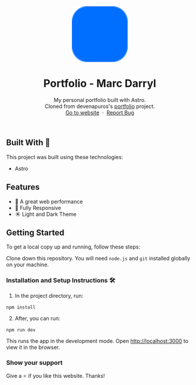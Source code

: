 <h1 align="center">
  <div align="center">
    <img alt="marc.dev (Marc Darryl) logo" src="./public/favicon.svg" height="150px" width="auto"/>
  </div>
  <br/>
  Portfolio - Marc Darryl
</h1>
<p align="center">
    My personal portfolio built with Astro.
    <br />
    Cloned from devenapuros's <a href="https://github.com/devenapuros/portfolio">portfolio</a> project.
    <br />
    <a href="https://dnachavez.ph">Go to website</a>&nbsp;
    ·
    &nbsp;<a href="https://github.com/marcdalangin/portfolio/issues">Report Bug</a>
  </p>
<br/>

## Built With 🚀

This project was built using these technologies:

* Astro

## Features

* 🚀 A great web performance
* 📱 Fully Responsive
* ☀️ Light and Dark Theme


## Getting Started

To get a local copy up and running, follow these steps:

Clone down this repository. You will need `node.js` and `git` installed globally on your machine.

### Installation and Setup Instructions 🛠

1. In the project directory, run:

 ```
 npm install
 ```

2. After, you can run:

```
npm run dev
```

This runs the app in the development mode.
Open [http://localhost:3000](http://localhost:3000) to view it in the browser.

### Show your support

Give a ⭐ if you like this website. Thanks!